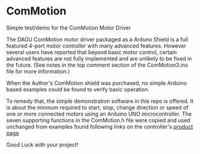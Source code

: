 # ComMotion
Simple test/demo for the ComMotion Motor Driver

The DAGU ComMotion motor driver packaged as a Arduno Shield is a full featured 4-port motor controller with many advanced features. However several users have reported that beyond basic motor control, certain advanced features are not fully implemented and are unlikely to be fixed in the future. (See notes in the top comment section of the ComMotion3.ino file for more information.)

When the Author's ComMotion shield was purchased, no simple Arduino based examples could be found to verify basic operation.  

To remedy that, the simple demonstration software in this repo is offered. It is about   the minmum required to start, stop, change direction or speed of one or more connected motors using an Arduino UNO microcontroller. The seven supporting functions in the ComMotion.h file were copied and used unchanged from examples found following links on the controller's <a href="http://letsmakerobots.com/commotion-shield-omni-and-mecanum-wheel-robots">product page</a>

Good Luck with your project! 


